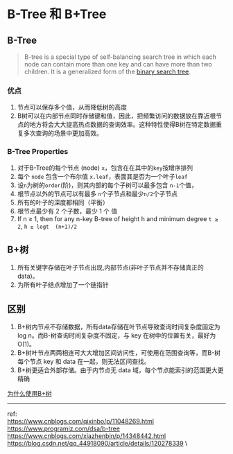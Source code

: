 # B-Tree 和 B+Tree
## B-Tree
> B-tree is a special type of self-balancing search tree in which each node can contain more than one key and can have more than two children. It is a generalized form of the  [binary search tree](https://www.programiz.com/dsa/binary-search-tree).
### 优点
1. 节点可以保存多个值，从而降低树的高度
2. B树可以在内部节点同时存储键和值，因此，把频繁访问的数据放在靠近根节点的地方将会大大提高热点数据的查询效率。这种特性使得B树在特定数据重复多次查询的场景中更加高效。
### B-Tree Properties
1. 对于B-Tree的每个节点 (node) `x`，包含在在其中的`key`按增序排列
2. 每个 `node`	包含一个布尔值	`x.leaf`，表面其是否为一个叶子`leaf`
3. 设`n`为树的`order`(阶)，则其内部的每个子树可以最多包含 `n-1`个值，
4. 根节点以外的节点可以有最多 `n`个子节点和最少`n/2`个子节点
5. 所有的叶子的深度都相同（平衡）
6. 根节点最少有 2 个子数，最少 1 个 值
7. If n ≥ 1, then for any n-key B-tree of height h and minimum degree `t ≥ 2`, `h ≥ logt  (n+1)/2`

## B+树
1. 所有关键字存储在叶子节点出现,内部节点(非叶子节点并不存储真正的 data)。
2. 为所有叶子结点增加了一个链指针
## 区别
1. B+树内节点不存储数据，所有data存储在叶节点导致查询时间复杂度固定为 log n。而B-树查询时间复杂度不固定，与 key 在树中的位置有关，最好为O(1)。
2. B+树叶节点两两相连可大大增加区间访问性，可使用在范围查询等，而B-树每个节点 key 和 data 在一起，则无法区间查找。
3. B+树更适合外部存储。由于内节点无 data 域，每个节点能索引的范围更大更精确

[为什么使用B+树](https://img-blog.csdnimg.cn/576f26260e554b9bbb72df4576d76071.png?x-oss-process%3Dimage%2Fwatermark%2Ctype_ZHJvaWRzYW5zZmFsbGJhY2s%2Cshadow_50%2Ctext_Q1NETiBA5qOu5piO5biu5aSn5LqO6buR6JmO5biu%2Csize_20%2Ccolor_FFFFFF%2Ct_70%2Cg_se%2Cx_16)

---
ref: \
https://www.cnblogs.com/qixinbo/p/11048269.html \
https://www.programiz.com/dsa/b-tree \
https://www.cnblogs.com/xiazhenbin/p/14348442.html \
https://blog.csdn.net/qq_44918090/article/details/120278339 \
